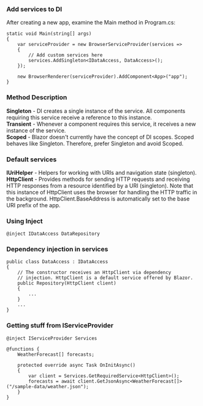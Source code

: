 ### Add services to DI
After creating a new app, examine the Main method in Program.cs:

```
static void Main(string[] args)
{
    var serviceProvider = new BrowserServiceProvider(services =>
    {
        // Add custom services here
        services.AddSingleton<IDataAccess, DataAccess>();
    });

    new BrowserRenderer(serviceProvider).AddComponent<App>("app");
}
```
###  Method	Description
**Singleton**  - DI creates a single instance of the service. All components requiring this service receive a reference to this instance.<br/>
**Transient** -	Whenever a component requires this service, it receives a new instance of the service.<br>
**Scoped** - Blazor doesn't currently have the concept of DI scopes. Scoped behaves like Singleton. Therefore, prefer Singleton and avoid Scoped.

###  Default services
**IUriHelper** - Helpers for working with URIs and navigation state (singleton).<br>
**HttpClient** - Provides methods for sending HTTP requests and receiving HTTP responses from a resource identified by a URI (singleton). Note that this instance of HttpClient uses the browser for handling the HTTP traffic in the background. HttpClient.BaseAddress is automatically set to the base URI prefix of the app.

### Using Inject
```
@inject IDataAccess DataRepository

```

### Dependency injection in services
```
public class DataAccess : IDataAccess
{
    // The constructor receives an HttpClient via dependency
    // injection. HttpClient is a default service offered by Blazor.
    public Repository(HttpClient client)
    {
        ...
    }
    ...
}
```
### Getting stuff from IServiceProvider
```
@inject IServiceProvider Services

@functions {
    WeatherForecast[] forecasts;

    protected override async Task OnInitAsync()
    {
        var client = Services.GetRequiredService<HttpClient>();
        forecasts = await client.GetJsonAsync<WeatherForecast[]>("/sample-data/weather.json");
    }
}
```
